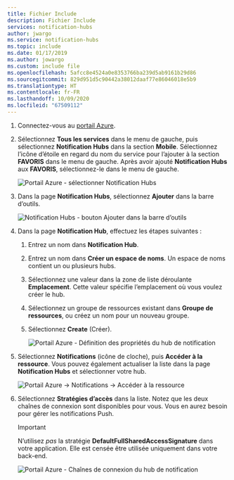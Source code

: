 ```yaml
---
title: Fichier Include
description: Fichier Include
services: notification-hubs
author: jwargo
ms.service: notification-hubs
ms.topic: include
ms.date: 01/17/2019
ms.author: jowargo
ms.custom: include file
ms.openlocfilehash: 5afcc8e4524a0e8353766ba239d5ab9161b29d86
ms.sourcegitcommit: 829d951d5c90442a38012daaf77e86046018e5b9
ms.translationtype: HT
ms.contentlocale: fr-FR
ms.lasthandoff: 10/09/2020
ms.locfileid: "67509112"
---
```

1. Connectez-vous au [portail Azure](https://portal.azure.com).

1. Sélectionnez **Tous les services** dans le menu de gauche, puis sélectionnez **Notification Hubs** dans la section **Mobile**. Sélectionnez l’icône d’étoile en regard du nom du service pour l’ajouter à la section **FAVORIS** dans le menu de gauche. Après avoir ajouté **Notification Hubs** aux **FAVORIS**, sélectionnez-le dans le menu de gauche.

      ![Portail Azure - sélectionner Notification Hubs](./media/notification-hubs-portal-create-new-hub/all-services-select-notification-hubs.png)

1. Dans la page **Notification Hubs**, sélectionnez **Ajouter** dans la barre d’outils.

      ![Notification Hubs - bouton Ajouter dans la barre d’outils](./media/notification-hubs-portal-create-new-hub/add-toolbar-button.png)

1. Dans la page **Notification Hub**, effectuez les étapes suivantes :

    1. Entrez un nom dans **Notification Hub**.  

    1. Entrez un nom dans **Créer un espace de noms**. Un espace de noms contient un ou plusieurs hubs.

    1. Sélectionnez une valeur dans la zone de liste déroulante **Emplacement**. Cette valeur spécifie l’emplacement où vous voulez créer le hub.

    1. Sélectionnez un groupe de ressources existant dans **Groupe de ressources**, ou créez un nom pour un nouveau groupe.

    1. Sélectionnez **Create** (Créer).

        ![Portail Azure - Définition des propriétés du hub de notification](./media/notification-hubs-portal-create-new-hub/notification-hubs-azure-portal-settings.png)

1. Sélectionnez **Notifications** (icône de cloche), puis **Accéder à la ressource**. Vous pouvez également actualiser la liste dans la page **Notification Hubs** et sélectionner votre hub.

      ![Portail Azure -> Notifications -> Accéder à la ressource](./media/notification-hubs-portal-create-new-hub/go-to-notification-hub.png)

1. Sélectionnez **Stratégies d’accès** dans la liste. Notez que les deux chaînes de connexion sont disponibles pour vous. Vous en aurez besoin pour gérer les notifications Push.

      >[!IMPORTANT]
      >N’utilisez *pas* la stratégie **DefaultFullSharedAccessSignature** dans votre application. Elle est censée être utilisée uniquement dans votre back-end.
      >

      ![Portail Azure - Chaînes de connexion du hub de notification](./media/notification-hubs-portal-create-new-hub/notification-hubs-connection-strings-portal.png)
